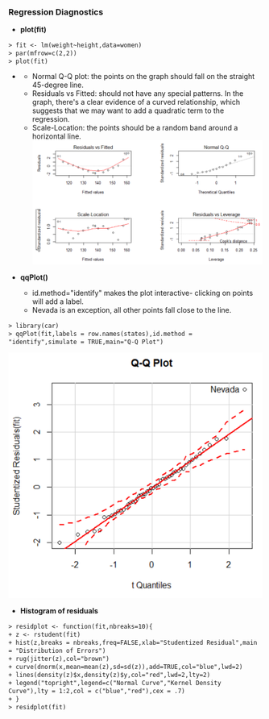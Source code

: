 ### Regression Diagnostics

* **plot\(fit\)**

```
> fit <- lm(weight~height,data=women)
> par(mfrow=c(2,2))
> plot(fit)
```

* * Normal Q-Q plot: the points on the graph should fall on the straight 45-degree line.
  * Residuals vs Fitted: should not have any special patterns. In the graph, there's a clear evidence of a curved relationship, which suggests that we may want to add a quadratic term to the regression.
  * Scale-Location: the points should be a random band around a horizontal line.![](/ch7-regression/plotfit.PNG)
* **qqPlot\(\)**

  * id.method="identify" makes the plot interactive- clicking on points will add a label.
  * Nevada is an exception, all other points fall close to the line.

```
> library(car)
> qqPlot(fit,labels = row.names(states),id.method = "identify",simulate = TRUE,main="Q-Q Plot")
```

![](/ch7-regression/qqPlot.PNG)

* **Histogram of residuals**

```
> residplot <- function(fit,nbreaks=10){
+ z <- rstudent(fit)
+ hist(z,breaks = nbreaks,freq=FALSE,xlab="Studentized Residual",main = "Distribution of Errors")
+ rug(jitter(z),col="brown")
+ curve(dnorm(x,mean=mean(z),sd=sd(z)),add=TRUE,col="blue",lwd=2)
+ lines(density(z)$x,density(z)$y,col="red",lwd=2,lty=2)
+ legend("topright",legend=c("Normal Curve","Kernel Density Curve"),lty = 1:2,col = c("blue","red"),cex = .7)
+ }
> residplot(fit)
```



